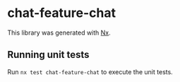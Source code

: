 # chat-feature-chat

This library was generated with [Nx](https://nx.dev).

## Running unit tests

Run `nx test chat-feature-chat` to execute the unit tests.

